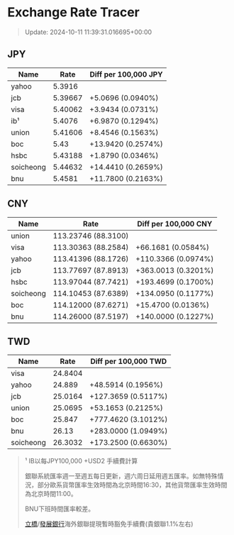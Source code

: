 # Exchange Rate Tracer

> Update: 2024-10-11 11:39:31.016695+00:00

## JPY

| Name      |    Rate | Diff per 100,000 JPY   |
|-----------|---------|------------------------|
| yahoo     | 5.3916  |                        |
| jcb       | 5.39667 | +5.0696 (0.0940%)      |
| visa      | 5.40062 | +3.9434 (0.0731%)      |
| ib¹       | 5.4076  | +6.9870 (0.1294%)      |
| union     | 5.41606 | +8.4546 (0.1563%)      |
| boc       | 5.43    | +13.9420 (0.2574%)     |
| hsbc      | 5.43188 | +1.8790 (0.0346%)      |
| soicheong | 5.44632 | +14.4410 (0.2659%)     |
| bnu       | 5.4581  | +11.7800 (0.2163%)     |

## CNY

| Name      | Rate                | Diff per 100,000 CNY   |
|-----------|---------------------|------------------------|
| union     | 113.23746	(88.3100) |                        |
| visa      | 113.30363	(88.2584) | +66.1681 (0.0584%)     |
| yahoo     | 113.41396	(88.1726) | +110.3366 (0.0974%)    |
| jcb       | 113.77697	(87.8913) | +363.0013 (0.3201%)    |
| hsbc      | 113.97044	(87.7421) | +193.4699 (0.1700%)    |
| soicheong | 114.10453	(87.6389) | +134.0950 (0.1177%)    |
| boc       | 114.12000	(87.6271) | +15.4700 (0.0136%)     |
| bnu       | 114.26000	(87.5197) | +140.0000 (0.1227%)    |

## TWD

| Name      |    Rate | Diff per 100,000 TWD   |
|-----------|---------|------------------------|
| visa      | 24.8404 |                        |
| yahoo     | 24.889  | +48.5914 (0.1956%)     |
| jcb       | 25.0164 | +127.3659 (0.5117%)    |
| union     | 25.0695 | +53.1653 (0.2125%)     |
| boc       | 25.847  | +777.4620 (3.1012%)    |
| bnu       | 26.13   | +283.0000 (1.0949%)    |
| soicheong | 26.3032 | +173.2500 (0.6630%)    |


> ¹ IB以每JPY100,000 +USD2 手續費計算
>
> 銀聯系統匯率週一至週五每日更新，週六周日延用週五匯率。如無特殊情況，部分歐系貨幣匯率生效時間為北京時間16:30，其他貨幣匯率生效時間為北京時間11:00。
>
> BNU下班時間匯率較差。
>
> [立橋](https://www.wlbank.com.mo/uploads/ueditor/file/20181211/1544536513900230.pdf)/[發展銀行](https://www.mdb.com.mo/Service_Charges_20230728.pdf)海外銀聯提現暫時豁免手續費(貴銀聯1.1%左右)

